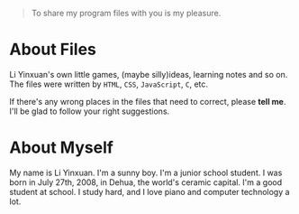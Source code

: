 >To share my program files with you is my pleasure. 
# About Files
Li Yinxuan's own little games, (maybe silly)ideas, learning notes and so on. 
The files were written by `HTML`, `CSS`, `JavaScript`, `C`, etc. 

If there's any wrong places in the files that need to correct, please __tell me__. 
I'll be glad to follow your right suggestions. 
# About Myself 
My name is Li Yinxuan. I'm a sunny boy. 
I'm a junior school student. I was born in July 27th, 2008, in Dehua, the world's ceramic capital. 
I'm a good student at school.
I study hard, and I love piano and computer technology a lot. 

